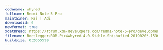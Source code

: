```yaml
---
codename: whyred
fullname: Redmi Note 5 Pro
maintainer: Raj | Adi
downloadid: 6
newformat: true
xdathread: https://forum.xda-developers.com/redmi-note-5-pro/development/rom-bootleggersrom-4-0-stable-whyred-t3885960
filename: BootleggersROM-Pie4whyred.4.0-Stable-Shishufied-20190202-153658.zip
buildsize: 832855599
---
```

